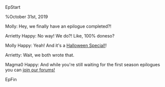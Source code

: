 EpStart

%October 31st, 2019

Molly: Hey, we finally have an epilogue completed?!

Arrietty Happy: No way! We do?! Like, 100% doneso?

Molly Happy: Yeah! And it's a [Halloween Special!](halloween.html)!

Arrietty: Wait, we both wrote that.

Magma0 Happy: And while you're still waiting for the first season epilogues you can [join our forums!](http://cyborgresistance.proboards.com/)

EpFin



<script src="{{ '/assets/js/EpFormatter.js' | relative_url }}"></script>